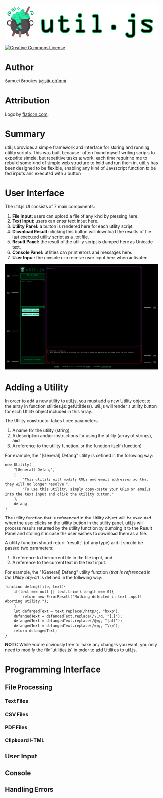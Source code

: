 [![util.js](https://github.com/sjb-ch1mp/util.js/blob/master/img/logo.png)](https://github.com/sjb-ch1mp/util.js/blob/master/README.md)

[![Creative Commons License](https://i.creativecommons.org/l/by-nc-sa/4.0/88x31.png)](http://creativecommons.org/licenses/by-nc-sa/4.0/)

# Author 
Samuel Brookes ([@sjb-ch1mp](https://github.com/sjb-ch1mp))

# Attribution
Logo by [flaticon.com](https://flaticon.com).

# Summary
util.js provides a simple framework and interface for storing and running utility scripts. This was built because I often found myself writing scripts to expedite simple, but repetitive tasks at work; each time requiring me to rebuild some kind of simple web structure to hold and run them in. util.js has been designed to be flexible, enabling any kind of Javascript function to be fed inputs and executed with a button.

# User Interface
The util.js UI consists of 7 main components: 

1. **File Input:** users can upload a file of any kind by pressing here.
2. **Text Input:** users can enter text input here.
3. **Utility Panel:** a button is rendered here for each utility script.
4. **Download Result:** clicking this button will download the results of the last executed utility script as a .txt file. 
5. **Result Panel:** the result of the utility script is dumped here as Unicode text.
6. **Console Panel:** utilities can print errors and messages here.
7. **User Input:** the console can receive user input here when activated.

![util.js-ui](https://github.com/sjb-ch1mp/util.js/blob/master/img/readme/ui.png)

# Adding a Utility
In order to add a new utility to util.js, you must add a new Utility object to the array in function utilities.js::getUtilities(). util.js will render a utility button for each Utility object included in this array.

The Utility constructor takes three parameters: 

1. A name for the utility (string),
2. A description and/or instructions for using the utility (array of strings), and 
3. A reference to the utility function, or the function itself (function)

For example, the "\[General\] Defang" utility is defined in the following way: 
```
new Utility(
    "[General] Defang",
    [
        "This utility will modify URLs and email addresses so that they will no longer resolve.",
        "To use this utility, simply copy-paste your URLs or emails into the text input and click the utility button."
    ],
    defang
)
```

The utility function that is referenced in the Utility object will be executed when the user clicks on the utility button in the utility panel. util.js will process results returned by the utility function by dumping it to the Result Panel and storing it in case the user wishes to download them as a file.

A utility function should return 'results' (of any type) and it should be passed two parameters:

1. A reference to the current file in the file input, and
2. A reference to the current text in the text input. 

For example, the "\[General\] Defang" utility function (_that is referenced in the Utility object_) is defined in the following way:
```
function defang(file, text){
    if(text === null || text.trim().length === 0){
        return new ErrorResult("Nothing detected in text input! Aborting utility.");
    }
    let defangedText = text.replace(/http/g, "hxxp");
    defangedText = defangedText.replace(/\./g, "[.]");
    defangedText = defangedText.replace(/@/g, "[at]");
    defangedText = defangedText.replace(/=/g, "\\=");
    return defangedText;
}
```

**NOTE:** While you're obviously free to make any changes you want, you only need to modify the file 'utilities.js' in order to add Utilities to util.js.

# Programming Interface

## File Processing

### Text Files

### CSV Files

### PDF Files

### Clipboard HTML

## User Input

## Console

## Handling Errors
